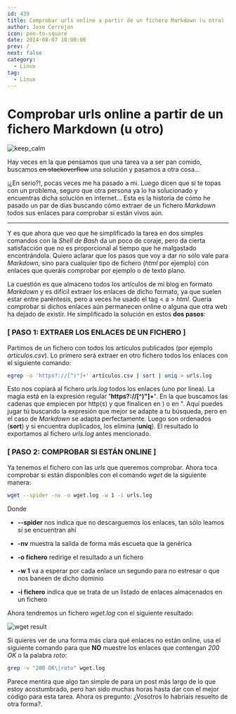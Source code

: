 ```yaml
---
id: 439
title: Comprobar urls online a partir de un fichero Markdown (u otro)
author: Jose Cerrejon
icon: pen-to-square
date: 2014-08-07 18:00:00
prev: /
next: false
category:
  - Linux
tag:
  - Linux
---
```


# Comprobar urls online a partir de un fichero Markdown (u otro)

![keep_calm](/images/2014/08/keep-calm.png)

Hay veces en la que pensamos que una tarea va a ser pan comido, buscamos <del>en stackoverflow</del> una solución y pasamos a otra cosa... 

¡¿En serio?!, pocas veces me ha pasado a mi. Luego dicen que si te topas con un problema, seguro que otra persona ya lo ha solucionado y encuentras dicha solución en internet... Esta es la historia de cómo he pasado un par de días buscando cómo extraer de un fichero *Markdown* todos sus enlaces para comprobar si están vivos aún.

- - -
Y es que ahora que veo que he simplificado la tarea en dos simples comandos con la *Shell de Bash* da un poco de coraje, pero da cierta satisfacción que no es proporcional al tiempo que he malgastado encontrándola. Quiero aclarar que los pasos que voy a dar no sólo vale para *Markdown*, sino para cualquier tipo de fichero (*html* por ejemplo) con enlaces que queráis comprobar por ejemplo o de texto plano.

La cuestión es que almaceno todos los artículos de mi blog en formato *Markdown* y es difícil extraer los enlaces de dicho formato, ya que suelen estar entre paréntesis, pero a veces he usado el tag < a > *html*. Quería comprobar si dichos enlaces aún permanecen online o alguna que otra web ha dejado de existir. He simplificado la solución en estos **dos pasos**:

### [ PASO 1: EXTRAER LOS ENLACES DE UN FICHERO ] 

Partimos de un fichero con todos los artículos publicados (por ejemplo *artículos.csv*). Lo primero será extraer en otro fichero todos los enlaces con el siguiente comando:

```bash
egrep -o 'https?://[^)"]+' artículos.csv | sort | uniq > urls.log
```

Esto nos copiará al fichero *urls.log* todos los enlaces (uno por línea). La magia está en la expresión regular **'https?://[^)"]+'**. En la que buscamos las cadenas que empiecen por http(s) y que finalicen en ) o en ". Aquí puedes jugar tú buscando la expresión que mejor se adapte a tu búsqueda, pero en el caso de *Markdown* se adapta perfectamente. Luego son ordenados (**sort**) y si encuentra duplicados, los elimina (**uniq**). El resultado lo exportamos al fichero *urls.log* antes mencionado.

### [ PASO 2: COMPROBAR SI ESTÁN ONLINE ] 

Ya tenemos el fichero con las *urls* que queremos comprobar. Ahora toca comprobar si están disponibles con el comando *wget* de la siguiente manera:

```bash
wget --spider -nv -o wget.log -w 1 -i urls.log
```

Donde

* **--spider** nos indica que no descarguemos los enlaces, tan sólo leamos si se encuentran ahí

* **-nv** muestra la salida de forma más escueta que la genérica

* **-o fichero** redirige el resultado a un fichero

* **-w 1** va a esperar por cada enlace un segundo para no estresar o que nos baneen de dicho dominio

* **-i fichero** indica que se trata de un listado de enlaces almacenados en un fichero

Ahora tendremos un fichero *wget.log* con el siguiente resultado:

![wget result](/images/2014/08/wget_log_links.png)

Si quieres ver de una forma más clara qué enlaces no están online, usa el siguiente comando para que **NO** muestre los enlaces que contengan *200 OK* o la palabra *roto*:

```bash
grep -v "200 OK\|roto" wget.log 
```

Parece mentira que algo tan simple de para un post más largo de lo que estoy acostumbrado, pero han sido muchas horas hasta dar con el mejor código para esta tarea. Ahora os pregunto: ¿Vosotros lo habríais resuelto de otra forma?.